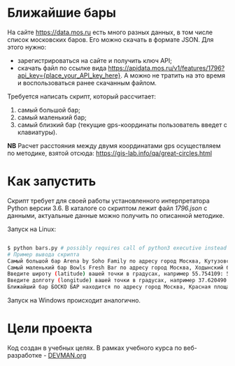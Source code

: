 # Ближайшие бары

На сайте https://data.mos.ru есть много разных данных, в том числе список московских баров. Его можно скачать в формате JSON. Для этого нужно:

* зарегистрироваться на сайте и получить ключ API;
* скачать файл по ссылке вида https://apidata.mos.ru/v1/features/1796?api_key={place_your_API_key_here}.
А можно не тратить на это время и воспользоваться ранее скачанным файлом.

Требуется написать скрипт, который рассчитает:

1. самый большой бар;
1. самый маленький бар;
1. самый близкий бар (текущие gps-координаты пользователь введет с клавиатуры).

**NB** Расчет расстояния между двумя координатами gps осуществляем по методике, взятой отсюда: https://gis-lab.info/qa/great-circles.html

# Как запустить

Скрипт требует для своей работы установленного интерпретатора Python версии 3.6. В каталоге со скриптом лежит файл _1796.json_ c данными, актуальные данные можно получить по описанной методике.

Запуск на Linux:

```bash

$ python bars.py # possibly requires call of python3 executive instead of just python
# Пример вывода скрипта
Самый большой бар Arena by Soho Family по адресу город Москва, Кутузовский проспект, дом 36, строение 11 имеет 1700 мест
Самый маленький бар Bowls Fresh Bar по адресу город Москва, Ходынский бульвар, дом 4 имеет 0 мест
Введите широту (latitude) вашей точки в градусах, например 55.754109: 55.754109
Введите долготу (longitude) вашей точки в градусах, например 37.620490: 37.620490
Ближайший бар БОСКО БАР находится по адресу город Москва, Красная площадь, дом 3 в 88.66 метрах от вас.
```

Запуск на Windows происходит аналогично.

# Цели проекта

Код создан в учебных целях. В рамках учебного курса по веб-разработке - [DEVMAN.org](https://devman.org)
